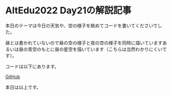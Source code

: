 # AltEdu2022 Day21の解説記事

本日のテーマは今日の天気や、空の様子を眺めてコードを書いてくださいでした。

昼とは書かれていないので昼の空の様子と夜の空の様子を同時に描いていますあるいは昼の青空のもとに昼の星空を描いています（こちらは当然わかりにくいです）。

コードは以下にあります。

[GitHub]()


本日は以上です。